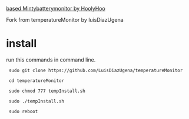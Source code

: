 [based Mintybatterymonitor by HoolyHoo](https://github.com/HoolyHoo/Mintybatterymonitor)

Fork from temperatureMonitor by luisDiazUgena

# install
run this commands in command line.
```
 sudo git clone https://github.com/LuisDiazUgena/temperatureMonitor

 cd temperatureMonitor
 
 sudo chmod 777 tempInstall.sh

 sudo ./tempInstall.sh

 sudo reboot
```
